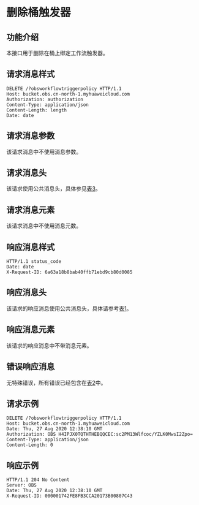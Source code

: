 # 删除桶触发器<a name="obs_04_0137"></a>

## 功能介绍<a name="section583694617498"></a>

本接口用于删除在桶上绑定工作流触发器。

## 请求消息样式<a name="section86252184136"></a>

```
DELETE /?obsworkflowtriggerpolicy HTTP/1.1
Host: bucket.obs.cn-north-1.myhuaweicloud.com 
Authorization: authorization
Content-Type: application/json
Content-Length: length
Date: date
```

## 请求消息参数<a name="section05361254193011"></a>

该请求消息中不使用消息参数。

## 请求消息头<a name="section7175102051414"></a>

该请求使用公共消息头，具体参见[表3](构造请求.md#table25197309)。

## 请求消息元素<a name="section1980614319141"></a>

该请求消息中不使用消息元数。

## 响应消息样式<a name="section38187379142"></a>

```
HTTP/1.1 status_code 
Date: date 
X-Request-ID: 6a63a18b8bab40ffb71ebd9cb80d0085
```

## 响应消息头<a name="section1194214424145"></a>

该请求的响应消息使用公共消息头，具体请参考[表1](返回结果.md#d0e686)。

## 响应消息元素<a name="section1256654620143"></a>

该请求的响应消息中不带消息元素。

## 错误响应消息<a name="section1897885119148"></a>

无特殊错误，所有错误已经包含在[表2](错误码.md#d0e843)中。

## 请求示例<a name="section65137563146"></a>

```
DELETE /?obsworkflowtriggerpolicy HTTP/1.1
Host: bucket.obs.cn-north-1.myhuaweicloud.com 
Date: Thu, 27 Aug 2020 12:38:10 GMT
Authorization: OBS H4IPJX0TQTHTHEBQQCEC:sc2PM13Wlfcoc/YZLK0MwsI2Zpo=
Content-Type: application/json
Content-Length: 0
```

## 响应示例<a name="section16638145512305"></a>

```
HTTP/1.1 204 No Content
Server: OBS
Date: Thu, 27 Aug 2020 12:38:10 GMT
X-Request-ID: 000001742FE8FB3CCA20173B00807C43
```

